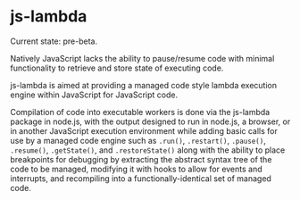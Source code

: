 # js-lambda

Current state: pre-beta.

Natively JavaScript lacks the ability to pause/resume code with minimal functionality to retrieve and store state of executing code.

js-lambda is aimed at providing a managed code style lambda execution engine within JavaScript for JavaScript code.

Compilation of code into executable workers is done via the js-lambda package in node.js, with the output designed to run in node.js, a browser, or in another JavaScript execution environment while adding basic calls for use by a managed code engine such as `.run()`, `.restart()`, `.pause()`, `.resume()`, `.getState()`, and `.restoreState()` along with the ability to place breakpoints for debugging by extracting the abstract syntax tree of the code to be managed, modifying it with hooks to allow for events and interrupts, and recompiling into a functionally-identical set of managed code.
